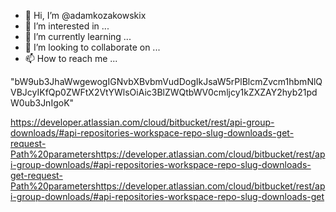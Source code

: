 - 👋 Hi, I’m @adamkozakowskix
- 👀 I’m interested in ...
- 🌱 I’m currently learning ...
- 💞️ I’m looking to collaborate on ...
- 📫 How to reach me ...

<!---
adamkozakowskix/adamkozakowskix is a ✨ special ✨ repository because its `README.md` (this file) appears on your GitHub profile.
You can click the Preview link to take a look at your changes.
--->"bW9ub3JhaWwgewogIGNvbXBvbmVudDogIkJsaW5rPlBlcmZvcm1hbmNlQVBJcyIKfQp0ZWFtX2VtYWlsOiAic3BlZWQtbWV0cmljcy1kZXZAY2hyb21pdW0ub3JnIgoK"
https://developer.atlassian.com/cloud/bitbucket/rest/api-group-downloads/#api-repositories-workspace-repo-slug-downloads-get-request-Path%20parametershttps://developer.atlassian.com/cloud/bitbucket/rest/api-group-downloads/#api-repositories-workspace-repo-slug-downloads-get-request-Path%20parametershttps://developer.atlassian.com/cloud/bitbucket/rest/api-group-downloads/#api-repositories-workspace-repo-slug-downloads-get
